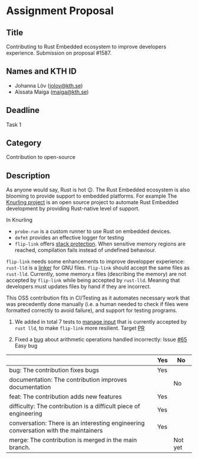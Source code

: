 # Assignment Proposal

## Title

Contributing to Rust Embedded ecosystem to improve developers experience. Submission on proposal #1587.

## Names and KTH ID
  - Johanna Löv (jolov@kth.se)
  - Aïssata Maiga (maiga@kth.se)

## Deadline

Task 1

## Category

Contribution to open-source

## Description



As anyone would say, Rust is hot 😉. The Rust Embedded ecosystem is also blooming to provide support to embedded platforms. For example The [Knurling project](https://github.com/knurling-rs) is an open source project to automate Rust Embedded development by providing Rust-native level of support.

In Knurling
- `probe-run` is a custom runner to use Rust on embedded devices.
- `defmt` provides an effective logger for testing
- `flip-link` offers [stack protection](https://github.com/knurling-rs/flip-link). When sensitive memory regions are reached, compilation fails instead of undefined behaviour.

`flip-link` needs some enhancements to improve developper experience:
`rust-lld` is a [linker](https://nxmnpg.lemoda.net/1/ld.lld) for GNU files. `flip-link` should accept the same files as `rust-lld`. Currently, some memory.x files (describing the memory) are not accepted by `flip-link` while being accepted by `rust-lld`. Meaning that developers must updates files by hand if they are incorrect.

This OSS contribution fits in CI/Testing as it automates necessary work that was precedently done manually (i.e. a human needed to check if files were formatted correctly to avoid failure), and support for testing programs. 


1. We added in total 7 tests to [manage input](https://github.com/knurling-rs/flip-link/pull/69) that is currently accepted by `rust lld`, to make `flip-link` more resilient. 
Target [PR](https://github.com/knurling-rs/flip-link/pull/69)

2. Fixed a [bug](https://github.com/knurling-rs/flip-link/pull/70) about arithmetic operations handled incorrectly:
Issue [#65](https://github.com/knurling-rs/flip-link/issues/65) Easy bug





|                                                                                     | Yes | No  |
| ----------------------------------------------------------------------------------- | --- | --- |
| bug: The contribution fixes bugs                                                    | Yes |   |
| documentation: The contribution improves documentation                              |  | No  |
| feat: The contribution adds new features                                            | Yes |   |
| difficulty: The contribution is a difficult piece of engineering                    | Yes |   |
| conversation: There is an interesting engineering conversation with the maintainers | Yes |   |
| merge: The contribution is merged in the main branch.                               |  | Not yet  |
